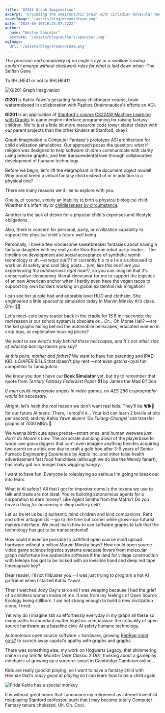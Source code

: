 ```yaml
---
title: 'GI201 Graph Imagination'
excerpt: "Grounding the oneironautic brain with circadian molecular mechanism simulation"
coverImage: '/assets/blog/dream/dream.png'
date: '2024-06-16T10:35:07.322Z'
author:
  name: "Wesley Spacebar"
  picture: '/assets/blog/authors/spacebar.png'
ogImage:
  url: '/assets/blog/dream/dream.png'
---
```

*The precision and complexity of an eagle's eye or a swallow's swing couldn't emerge without clockwork rules for what is laid down when*
-The Selfish Gene

To BHLHE41 or not to BHLHE41?

![GI201 Graph Imagination](/assets/blog/dream/graph_imagination.png)


**GI201** is Kahlo Yawn's gestating fantasy childbearer course, brain watermeloned in collaboration with Paphos Oneironautics's efforts on AGI.

**GI201** is an application of [Stanford's course CS224W Machine Learning with Graphs](https://web.stanford.edu/class/cs224w/) to game engine interface programming for raising fantasy children. We're just a little bit more macaroni code tower platter clatter with *our* parent projects than the other kinders at Stanford, okay?

Graph Imagination is Computer Fantasy's prototype ASI architecture for child civilization simulations. Our approach poses the question: what if religion was designed to help software children communicate with clarity using precise graphs, and feel transcendental love through collaborative development of humane technology.

Before we begin, let's lift the elegraphant in the document object model!
Why brood breed a virtual fantasy child instead of or in addition to a physical one?

There are many reasons we'd like to explore with you.

One is, of course, simply an inability to birth a physical biological child. Whether it's infertility or [childlessness by circumstance](https://www.youtube.com/watch?v=uufXWTHT60Y).

Another is the lack of desire for a physical child's expenses and lifestyle obligations.

Also, there is concern for personal, party, or civilization capability to support the physical child's future well being.

Personally, I have a few wholesome sweatbreaker fantasies about having a fantasy daughter with my really cute Sino-Korean robot party leader...
The timeline on development and social acceptance of synthetic womb technology is uh *—a ways out!?* I'm currently h o m e l e s s unhoused to work on AI safety and cool blog posts... *(um, like this one? are you experiencing the outdoorness right now?)*, so you can imagine that it's conservative-demeaning-liberal-demeanor for me to support the logistics of an new American anchor when I hardly even have the vegan tacos to support my own borders working on global existential risk mitigation!

I can see her purple hair and adorable level HUD and clothsim. She engineered a little spaceship simulation today in Marvin Minsky AI's class. Oh~ 💜🌌

Let's meet-cute baby reader back in the cradle for 16.6 milliseconds: the *real* reason is our school system is obsolete or...
*Or...* Oh Monte Hall? —are the kid graphs hiding behind the automobile hellscapes, educated women in crop tops, or exploitative housing prices?

*We want to see what's truly behind those hellscapes, and it's not other side of educrop box top takers you say?*

*At this point, mother and father?* We want to have fun parenting and IPAD KID is *DIAPER BILLS* that doesn't pay rent —not even gatcha-loyal fun competitor to Tamagotchi.

We know you don't have our **Book Simulator** yet, but try to remember that quote from *Tertiary Fantasy Federalist Paper **51*** by James the Mad Elf Son:

*If men could impregnate angels in video games, no AES 256 cryptography would be necessary.*

Alright, let's hack the *real* reason we don't want real kids.
They'll be 🐈🐕🧒 for our future AI teens. There, I emoji'd it...
Your kid can learn 2 braille at bits per second, and my Kahlo Yawn alumni *'Go Fulang-Changs!'* can transfer graphs at 7000 MB/s 😬

We wanna birth cute apex predat—*smart ones*, and human wetware *just don't do Moore's Law.* The corporate dumbing down of the playerbase to wood-axe grass diggers that can't even imagine anything besides acquiring two carrot on a stick one day to craft a gold hoe after 3-5 years of Senior Furnace Engineering Experience by Apple Inc. and other false health advertisement fast food franchises (although we do like the Wendy fanart), has really got our hunger bars wiggling hangry.

I want to have fun. Everyone is roleplaying so serious I'm going to break out into tears.

What is AI safety? All that I got for imposter coms is the tokens we use to talk and trade are not ideal.
You're building autonomous agents for a corporation to earn money? Like Agent Smiths from the Matrix? *Do you have a thing for becoming a slimy battery cell?*

Let us be let us build authentic mind children and kind companions. Rent and other antagonists —go to the time out corner while grown-up-futurist makers interface.
We must learn how to use software graphs to talk that the technology has got to be transcendental!

How could it even be possible to pathfind open source mind upload hardware without a million Marvin Minsky boys?
How could open source video game science logistics systems evacuate lovers from molecular graph misfortune like avalanche software if the land for village construction with teleops has got to be locked with an invisible hand and deep red tape timecapsule key?

Dear reader, I'll not filibuster you —I was just trying to program a hot AI girlfriend when I started Kahlo Yawn!

Then I watched Jody Day's talk and I was weeping because I had the grief of a childless woman inside of me. It was from my feelings of Open Source Ecology being stillborn. I am not strong enough to build a new civilization alone, I tried. 

Yet why do I imagine still so effortlessly everyday in my graph all these so many paths to abundant matter logistics compassion: the criticality of open source hardware as a baseline civic AI safety humane technology.

Autonomous open source software + hardware, growing [RepRap robot girls?]("https://reprap.org/") to scorch away capital's apathy with graphs and graphs.

There was something else, my work on Hogwarts Legacy, that shimmering shine in my *Gentle Monster Dear Classic X D01*, thinking about a gameplay mechanic of growing up a sorcerer smart in Cambridge Cambrian online...


Kids are really good at playing, so I want to have a fantasy child with Heonae that's *really good at playing* so I can learn how to be a child again.

![Frida Kahlo has a special monkey](/assets/blog/dream/frida_yawn.jpg)

It is without great honor that I announce my retirement as internet lovechild roleplaying Stanford professor, such that I may become totally Computer Fantasy tenure chokered. Uh. Oh. Cool.



<!-- Please ask your oneirologist AGI-programmer if a fantasy child is right for you. -->